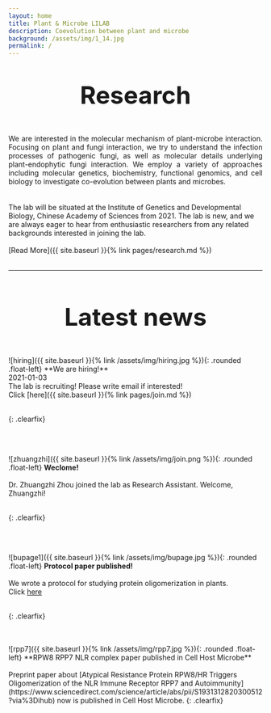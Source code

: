 ```yaml
---
layout: home
title: Plant & Microbe LILAB
description: Coevolution between plant and microbe
background: /assets/img/1_14.jpg
permalink: /
---
```

&nbsp;
&nbsp;
<p align="center">
<font size="12">
  <b>Research</b>
</font>
</p>
<br/>
<br/>
<div style="text-align: justify">We are interested in the molecular mechanism of plant-microbe interaction. Focusing on plant and fungi interaction, we try to understand the infection processes of pathogenic fungi, as well as molecular details underlying plant-endophytic fungi interaction. We employ a variety of approaches including molecular genetics, biochemistry, functional genomics, and cell biology to investigate co-evolution between plants and microbes.</div>
<br/>
<br/>
The lab will be situated at the Institute of Genetics and Developmental Biology, Chinese Academy of Sciences from 2021. The lab is new, and we are always eager to hear from enthusiastic researchers from any related backgrounds interested in joining the lab.
<br/>
<br/>
[Read More]({{ site.baseurl }}{% link pages/research.md %})
<br/>
<br/>

---


<br/>
<br/>
<p align="center">
<font size="12">
<b>Latest news</b>
</font>
</p>
<br/>
<br/>
![hiring]({{ site.baseurl }}{% link /assets/img/hiring.jpg %}){: .rounded .float-left}
**We are hiring!**<br/>
2021-01-03<br/>
The lab is recruiting! Please write email if interested!<br/>
Click [here]({{ site.baseurl }}{% link pages/join.md %})
<br/>
<br/>

{: .clearfix}

<br/>
<br/>

![zhuangzhi]({{ site.baseurl }}{% link /assets/img/join.png %}){: .rounded .float-left}
**Weclome!**<br/>
<br/>
Dr. Zhuangzhi Zhou joined the lab as Research Assistant. Welcome, Zhuangzhi!
<br/>
<br/>

{: .clearfix}

<br/>
<br/>

![bupage1]({{ site.baseurl }}{% link /assets/img/bupage.jpg %}){: .rounded .float-left}
**Protocol paper published!**<br/>
<br/>
We wrote a protocol for studying protein oligomerization in plants.<br/>
Click [here](https://currentprotocols.onlinelibrary.wiley.com/doi/full/10.1002/cppb.20107)
<br/>
<br/>

{: .clearfix}

<br/>
<br/>
![rpp7]({{ site.baseurl }}{% link /assets/img/rpp7.jpg %}){: .rounded .float-left}
**RPW8 RPP7 NLR complex paper published in Cell Host Microbe**<br/>
<br/>
Preprint paper about [Atypical Resistance Protein RPW8/HR Triggers Oligomerization of the NLR Immune Receptor RPP7 and Autoimmunity](https://www.sciencedirect.com/science/article/abs/pii/S1931312820300512?via%3Dihub) now is published in Cell Host Microbe.
{: .clearfix}
